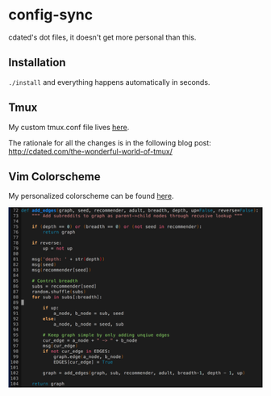 config-sync
=================

cdated's dot files, it doesn't get more personal than this.

## Installation

`./install` and everything happens automatically in seconds.

## Tmux

My custom tmux.conf file lives [here](https://github.com/cdated/config-sync/blob/master/.tmux.conf).

The rationale for all the changes is in the following blog post: http://cdated.com/the-wonderful-world-of-tmux/

## Vim Colorscheme

My personalized colorscheme can be found [here](https://github.com/cdated/config-sync/blob/master/vim/colors/zenburn_mod.vim).

<img src="https://github.com/cdated/config-sync/blob/master/example/zenburn_mod.png?raw=true" alt="Colorscheme Sample" width="600px" height="whatever">
